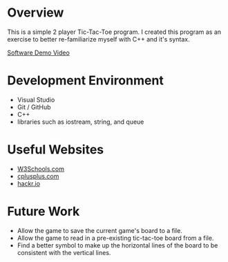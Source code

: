 # Overview

This is a simple 2 player Tic-Tac-Toe program. I created this program as an exercise to better re-familiarize myself with C++ and it's syntax.

[Software Demo Video](https://www.youtube.com/watch?v=QB3kOecUg94&ab_channel=JohnEllefson)

# Development Environment

* Visual Studio
* Git / GitHub
* C++
* libraries such as iostream, string, and queue

# Useful Websites

- [W3Schools.com](https://www.w3schools.com/cpp/default.asp)
- [cplusplus.com](https://cplusplus.com/reference/queue/queue/)
- [hackr.io](https://hackr.io/blog/cpp-cheat-sheet-pdf)

# Future Work

- Allow the game to save the current game's board to a file.
- Allow the game to read in a pre-existing tic-tac-toe board from a file.
- Find a better symbol to make up the horizontal lines of the board to be consistent with the vertical lines.